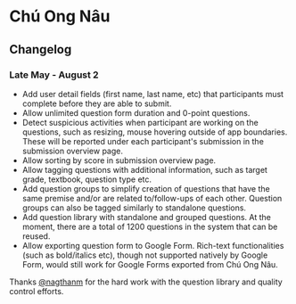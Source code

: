 # Chú Ong Nâu

## Changelog

### Late May - August 2

- Add user detail fields (first name, last name, etc) that participants must complete before they are able to submit.
- Allow unlimited question form duration and 0-point questions.
- Detect suspicious activities when participant are working on the questions, such as resizing, mouse hovering outside of app boundaries. These will be reported under each participant's submission in the submission overview page.
- Allow sorting by score in submission overview page.
- Allow tagging questions with additional information, such as target grade, textbook, question type etc.
- Add question groups to simplify creation of questions that have the same premise and/or are related to/follow-ups of each other. Question groups can also be tagged similarly to standalone questions.
- Add question library with standalone and grouped questions. At the moment, there are a total of 1200 questions in the system that can be reused.
- Allow exporting question form to Google Form. Rich-text functionalities (such as bold/italics etc), though not supported natively by Google Form, would still work for Google Forms exported from Chú Ong Nâu.

Thanks [@nagthanm](https://github.com/nagthanm) for the hard work with the question library and quality control efforts.